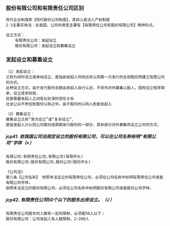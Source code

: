 ### 股份有限公司和有限责任公司区别
    现代企业制度即【现代股份公司制度】，其核心是法人产权制度
    2-3主要实体法：在我国，公司的类型主要有【有限责任公司和股份有限公司】两种形式。
    
    设立方式：
        有限责任公司：发起设立
        股份有限公司：发起设立和募集设立


### 发起设立和募集设立
    （1）发起设立：
    又称为同时设立或单纯设立，是指由发起人共同出资认购第一次发行的全部股份而建立有限公司的方式。
    此种设立方式，由于发行股份总数由发起人自行认足，不另外对外募集认股人，因而设立程序简单，设立成本较低，
    但是需要发起人之间有比较深的信任关系
    社会公众不参加到股份认购之中。由于股份的认购人即是发起人
    
    （2）募集设立：
    募集设立又称“渐次设立”或“复杂设立”，
    是指发起人只认购公司股份或首期发行股份的一部分，其余部分对外募集而设立公司的方式。

##### jcp41. 依我国公司法规定设立的股份有限公司，可以在公司名称标明“有限公司”字样（×）
    有限公司:有限责任公司,有限公司(有限开头)
    股份有限公司:股份有限公司,股份公司(股份开头)

    《公司法》
    第八条【公司名称】 依照本法设立的有限责任公司，必须在公司名称中标明有限责任公司或者有限公司字样。
    依照本法设立的股份有限公司，必须在公司名称中标明股份有限公司或者股份公司字样。

##### jcp42. 有限责任公司50个以下的股东出资设立。（√）
    有限责任公司股东的人数有一定的限制，必须是50人以下；
    股份有限公司：公司发起人有人数限制，2~200人




















    